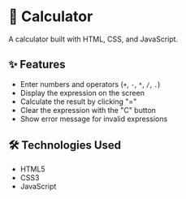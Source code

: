 # 🧮 Calculator

A calculator built with HTML, CSS, and JavaScript.



## ✨ Features

- Enter numbers and operators (`+`, `-`, `*`, `/`, `.`)
- Display the expression on the screen
- Calculate the result by clicking "="
- Clear the expression with the "C" button
- Show error message for invalid expressions



## 🛠️ Technologies Used

- HTML5
- CSS3 
- JavaScript 


